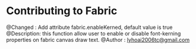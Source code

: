 # Contributing to Fabric
 @Changed    : Add attribute fabric.enableKerned, default value is true
 @Description: this function allow user to enable or disable font-kerning properties on fabric canvas draw text.
 @Author     : lyhoai2006tc@gmail.com